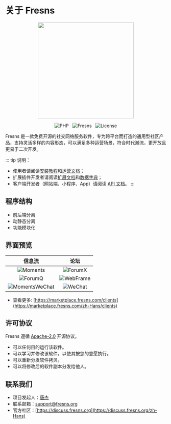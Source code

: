# 关于 Fresns

<p align="center"><img src="https://images.fresns.com/logo-2021.png" width="300"></p>

<p align="center">
<img src="https://img.shields.io/packagist/dependency-v/fresns/fresns/php" alt="PHP" style="display:inline;">
<img src="https://img.shields.io/github/v/release/fresns/fresns?color=orange" alt="Fresns" style="display:inline;margin:0 8px;">
<img src="https://img.shields.io/github/license/fresns/fresns" alt="License" style="display:inline;">
</p>

Fresns 是一款免费开源的社交网络服务软件，专为跨平台而打造的通用型社区产品，支持灵活多样的内容形态，可以满足多种运营场景，符合时代潮流，更开放且更易于二次开发。

::: tip 说明：
- 使用者请阅读[安装教程](../guide/install.md)和[运营文档](operating.md)；
- 扩展插件开发者请阅读[扩展文档](https://docs.fresns.com/zh-Hans/open-source/extensions/)和[数据字典](https://docs.fresns.com/zh-Hans/open-source/database/)；
- 客户端开发者（网站端、小程序、App）请阅读 [API 文档](https://docs.fresns.com/zh-Hans/clients/api/)。
:::

## 程序结构

- 前后端分离
- 动静态分离
- 功能模块化

## 界面预览

| 信息流 | 论坛 |
| :---: | :---: |
| ![Moments](https://images.fresns.com/docs/previews/Moments.png) | ![ForumX](https://images.fresns.com/docs/previews/ForumX.png) |
| ![ForumQ](https://images.fresns.com/docs/previews/ForumQ.png) | ![WebFrame](https://images.fresns.com/docs/previews/WebFrame.png) |
| ![MomentsWeChat](https://images.fresns.com/docs/previews/MomentsWeChat-square.png) | ![WeChat](https://images.fresns.com/docs/previews/WeChat-square.png) |

- 查看更多: [https://marketplace.fresns.com/clients](https://marketplace.fresns.com/zh-Hans/clients)

## 许可协议

Fresns 遵循 [Apache-2.0](https://github.com/fresns/fresns/blob/main/LICENSE) 开源协议。

- 可以任何目的运行该软件。
- 可以学习并修改该软件，以使其按您的意愿执行。
- 可以重新分发软件拷贝。
- 可以将修改后的软件副本分发给他人。

## 联系我们

- 项目发起人：[唐杰](https://tangjie.me/about)
- 联系邮箱：[support@fresns.org](mailto:support@fresns.org)
- 官方社区：[https://discuss.fresns.org](https://discuss.fresns.org/zh-Hans)
